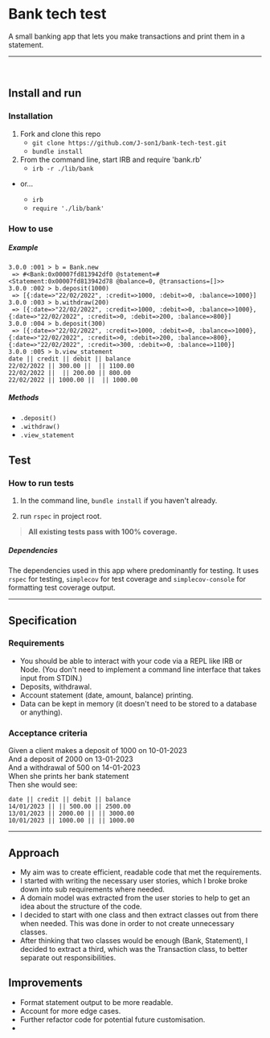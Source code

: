 # Bank tech test

A small banking app that lets you make transactions and print them in a statement.

---
<br>

## Install and run

### Installation

1. Fork and clone this repo
    - `git clone https://github.com/J-son1/bank-tech-test.git`
    - `bundle install`
1. From the command line, start IRB and require 'bank.rb'
    - `irb -r ./lib/bank`

- or...

  - `irb`
  - `require './lib/bank'`

### How to use

##### Example
```irb
3.0.0 :001 > b = Bank.new
 => #<Bank:0x00007fd813942df0 @statement=#<Statement:0x00007fd813942d78 @balance=0, @transactions=[]>> 
3.0.0 :002 > b.deposit(1000)
 => [{:date=>"22/02/2022", :credit=>1000, :debit=>0, :balance=>1000}] 
3.0.0 :003 > b.withdraw(200)
 => [{:date=>"22/02/2022", :credit=>1000, :debit=>0, :balance=>1000}, {:date=>"22/02/2022", :credit=>0, :debit=>200, :balance=>800}] 
3.0.0 :004 > b.deposit(300)
 => [{:date=>"22/02/2022", :credit=>1000, :debit=>0, :balance=>1000}, {:date=>"22/02/2022", :credit=>0, :debit=>200, :balance=>800}, {:date=>"22/02/2022", :credit=>300, :debit=>0, :balance=>1100}] 
3.0.0 :005 > b.view_statement
date || credit || debit || balance
22/02/2022 || 300.00 ||  || 1100.00
22/02/2022 ||  || 200.00 || 800.00
22/02/2022 || 1000.00 ||  || 1000.00
```

##### Methods

- `.deposit()`
- `.withdraw()`
- `.view_statement`

## Test

### How to run tests

1. In the command line, `bundle install` if you haven't already.

1. run `rspec` in project root.

> **All existing tests pass with 100% coverage.**

##### Dependencies

The dependencies used in this app where predominantly for testing.
It uses `rspec` for testing, `simplecov` for test coverage and `simplecov-console` for formatting test coverage output.

---

## Specification

### Requirements

- You should be able to interact with your code via a REPL like IRB or Node. (You don't need to implement a command line interface that takes input from STDIN.)
- Deposits, withdrawal.
- Account statement (date, amount, balance) printing.
- Data can be kept in memory (it doesn't need to be stored to a database or anything).

### Acceptance criteria

Given a client makes a deposit of 1000 on 10-01-2023<br>
And a deposit of 2000 on 13-01-2023<br>
And a withdrawal of 500 on 14-01-2023<br>
When she prints her bank statement<br>
Then she would see:

```
date || credit || debit || balance
14/01/2023 || || 500.00 || 2500.00
13/01/2023 || 2000.00 || || 3000.00
10/01/2023 || 1000.00 || || 1000.00
```

---

## Approach

- My aim was to create efficient, readable code that met the requirements.
- I started with writing the necessary user stories, which I broke broke down into sub requirements where needed.
- A domain model was extracted from the user stories to help to get an idea about the structure of the code.
- I decided to start with one class and then extract classes out from there when needed. This was done in order to not create unnecessary classes.
- After thinking that two classes would be enough (Bank, Statement), I decided to extract a third, which was the Transaction class, to better separate out responsibilities.

## Improvements

- Format statement output to be more readable.
- Account for more edge cases.
- Further refactor code for potential future customisation.
- 
